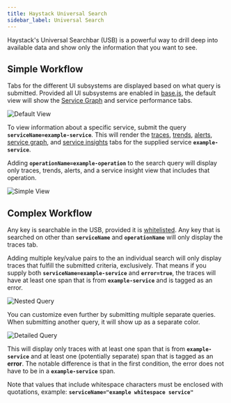 ```yaml
---
title: Haystack Universal Search
sidebar_label: Universal Search
---
```


Haystack's Universal Searchbar (USB) is a powerful way to drill deep into available data and show only the information that you want to see. 

## Simple Workflow
Tabs for the different UI subsystems are displayed based on what query is submitted. Provided all UI subsystems are enabled in [base.js](https://github.com/ExpediaDotCom/haystack-ui/blob/master/server/config/base.js), the default view will show the [Service Graph](./ui_service_graph.html) and service performance tabs. 

![Default View](/haystack/img/universal_search_default.png)

To view information about a specific service, submit the query **`serviceName=example-service`**. This will render the [traces](./ui_traces.html), [trends](./ui_trends.html), [alerts](./ui_alerts.html), [service graph](./ui_service_graph.html), and [service insights](./ui_service_insights.html) tabs for the supplied service **`example-service`**. 

Adding **`operationName=example-operation`** to the search query will display only traces, trends, alerts, and a service insight view that includes that operation.

![Simple View](/haystack/img/universal_search.png)

## Complex Workflow

Any key is searchable in the USB, provided it is [whitelisted](https://github.com/ExpediaDotCom/haystack/blob/98cb086ed5d5740f698cb5d946811bc38154f2df/deployment/terraform/modules/haystack-apps/kubernetes/ui/variables.tf#L39). Any key that is searched on other than **`serviceName`** and **`operationName`** will only display the traces tab. 

Adding multiple key/value pairs to the an individual search will only display traces that fulfill the submitted criteria, exclusively. That means if you supply both **`serviceName=example-service`** and **`error=true`**, the traces will have at least one span that is from **`example-service`** and is tagged as an error. 

![Nested Query](/haystack/img/universal_search_nested.png)

You can customize even further by submitting multiple separate queries. When submitting another query, it will show up as a separate color. 
 
 ![Detailed Query](/haystack/img/universal_search_detailed.png)
 
 This will display only traces with at least one span that is from **`example-service`** and at least one (potentially separate) span that is tagged as an **error**. The notable difference is that in the first condition, the error does not have to be in a **`example-service`** span. 

Note that values that include whitespace characters must be enclosed with quotations, example: **`serviceName="example whitespace service"`**

